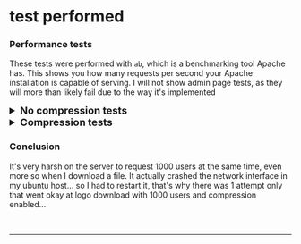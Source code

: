 # test performed
### Performance tests

These tests were performed with `ab`, which is a benchmarking tool Apache has. This shows you how many requests per second your Apache installation is capable of serving.
I will not show admin page tests, as they will more than likely fail due to the way it's implemented

<details>
    <summary style="font-size: 18px"><b>No compression tests</b></summary><br/>

### Parameters:

* `-k` : Enable the HTTP KeepAlive  feature,  i.e.,  perform  multiple  requests within one HTTP session. Default is no KeepAlive.

* `-c` (concurrency): Number of multiple requests to perform at a time Default is one request at a time.

* `-n` (requests): Number of requests to perform for the benchmarking session. The default is to just perform a single request which usually leads  to  non-repre‐ sentative benchmarking results.



### 100 users and 1000 requests


<details>
    <summary><b>Index page with TLS1.2</b></summary><br/>

Extra Parameters:

* `-f` (protocol): Specify SSL/TLS protocol (SSL2, TLS1, TLS1.1, TLS1.2, TLS1.3 or ALL)


```bash
ab -k -f TLS1.2 -c 100 -n 1000 https://leogamer644.com
```
<img width="334" alt="Screenshot_29" src="https://github.com/user-attachments/assets/32eb8566-688e-492f-b830-dbb52663030a" />

</details>

<details>
    <summary><b>Logo.png image (301KB)</b></summary><br/>

```bash
ab -k -c 100 -n 1000 https://leogamer644.com/files/logo.png
```
![image](https://github.com/user-attachments/assets/c1ab08e2-e753-49d2-a64e-a4ea218c6593)

</details>

<details>
    <summary><b>Admin page</b></summary><br/>

It cant be done as I use php for authentication... but you can test the failure...

Extra Parameters:

* `-A` (attribute): Add Basic WWW Authentication, the attributes are a colon separated username and password.

```bash
ab -k -c 100 -n 1000 -A admin:asir https://leogamer644.com/admin/
```

</details>




### 1000 users and 10000 requests

<details>
    <summary><b>Index page with TLS1.2</b></summary><br/>

```bash
ab -k -f TLS1.2 -c 1000 -n 10000 https://leogamer644.com/
```
<img width="333" alt="Screenshot_30" src="https://github.com/user-attachments/assets/09492313-da9a-48b5-bf9f-2fd8d12075b1" />

</details>

<details>
    <summary><b>Logo.png image (301KB)</b></summary><br/>

```bash
ab -k -c 1000 -n 10000 https://leogamer644.com/files/logo.png
```
<img width="336" alt="Screenshot_32" src="https://github.com/user-attachments/assets/854fcf72-490d-4ee1-a781-0557dfc9609d" />


</details>

<details>
    <summary><b>Admin page</b></summary><br/>

```bash
ab -k -c 1000 -n 10000 -A admin:asir https://leogamer644.com/admin/
```


</details>

<br/>

---

<br/>

</details>






<details>
    <summary style="font-size: 18px"><b>Compression tests</b></summary><br/>

### Parameters:

* `-k` : Enable the HTTP KeepAlive  feature,  i.e.,  perform  multiple  requests within one HTTP session. Default is no KeepAlive.

* `-c` (concurrency): Number of multiple requests to perform at a time Default is one request at a time.

* `-n` (requests): Number of requests to perform for the benchmarking session. The default is to just perform a single request which usually leads  to  non-repre‐ sentative benchmarking results.

* `-H` (custom-header): Append extra headers to the request. The argument is typically  in  the form  of  a valid header line, containing a colon-separated field-value pair (i.e., "Accept-Encoding: zip/zop;8bit" or "Accept-Encoding: gzip, deflate")



### 100 users and 1000 requests

<details>
    <summary><b>Index page with TLS1.2</b></summary><br/>

```bash
ab -k -f TLS1.2 -c 100 -n 1000 -H "Accept-Encoding: gzip, deflate" https://leogamer644.com/
```
![image](https://github.com/user-attachments/assets/9346998f-8942-459e-b04d-964f3c9f2dd5)

</details>

<details>
    <summary><b>Logo.png image (301KB)</b></summary><br/>

```bash
ab -k -c 100 -n 1000 -H "Accept-Encoding: gzip, deflate" https://leogamer644.com/files/logo.png
```
![image](https://github.com/user-attachments/assets/597c9910-ca41-42d5-81d8-e98990f4631b)


</details>

<details>
    <summary><b>Admin page</b></summary><br/>

```bash
ab -k -c 100 -n 1000 -A admin:asir -H "Accept-Encoding: gzip, deflate" https://leogamer644.com/admin/
```


</details>



### 1000 users and 10000 requests

<details>
    <summary><b>Index page with TLS1.2</b></summary><br/>

```bash
ab -k -f TLS1.2 -c 1000 -n 10000 -H "Accept-Encoding: gzip, deflate" https://leogamer644.com/
```
![image](https://github.com/user-attachments/assets/336b852f-03fd-4089-bf35-f742c9bb027e)


</details>

<details>
    <summary><b>Logo.png image (301KB)</b></summary><br/>

```bash
ab -k -c 1000 -n 10000 -H "Accept-Encoding: gzip, deflate" https://leogamer644.com/logo.png
```
![image](https://github.com/user-attachments/assets/5c8c7b18-dc22-42ae-8256-8c87e91779ec)

</details>

<details>
    <summary><b>Admin page</b></summary><br/>

```bash
ab -k -c 1000 -n 10000 -A admin:asir -H "Accept-Encoding: gzip, deflate" https://leogamer644.com/admin/
```

</details>

<br/>

---

<br/>

</details>


### Conclusion

It's very harsh on the server to request 1000 users at the same time, even more so when I download a file. It actually crashed the network interface in my ubuntu host... so I had to restart it, that's why there was 1 attempt only that went okay at logo download with 1000 users and compression enabled...


<br/>

---

<br/>
